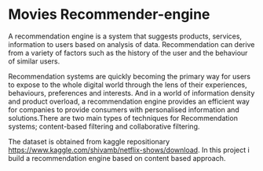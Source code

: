 # Movies Recommender-engine 

A recommendation engine is a system that suggests products, services, information to users based on analysis of data. Recommendation can derive from a variety of factors such as the history of the user and the behaviour of similar users.

Recommendation systems are quickly becoming the primary way for users to expose to the whole digital world through the lens of their experiences, behaviours, preferences and interests. And in a world of information density and product overload, a recommendation engine provides an efficient way for companies to provide consumers with personalised information and solutions.There are two main types of techniques for Recommendation systems; content-based filtering and collaborative filtering.

The dataset is obtained from kaggle repositionary https://www.kaggle.com/shivamb/netflix-shows/download. In this project i build a recommendation engine based on content based approach.
